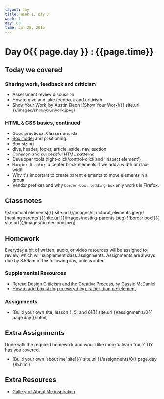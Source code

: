 ```yaml
---
layout: day
title: Week 1, Day 3
week: 1
day: 03
time: Jan 28, 2015
---
```


# Day 0{{ page.day }} : {{page.time}}


## Today we covered

### Sharing work, feedback and criticism
* Assessment review discussion
* How to give and take feedback and criticism
* Show Your Work, by Austin Kleon ![Show Your Work]({{ site.url }}/images/showyourwork.jpeg)

### HTML & CSS basics, continued
* Good practices: Classes and ids.
* [Box model](http://css-tricks.com/the-css-box-model/) and positioning.
* Box-sizing
* divs, header, footer, article, aside, nav, section
* Common and successful HTML patterns
* Developer tools (right-click/control-click and 'inspect element')
* `Margin: 0 auto;` to center block elements if we add a width or max-width
* Why it's important to create parent elements to move elements in a group
* Vendor prefixes and why `border-box: padding-box` only works in Firefox.


## Class notes
![structural elements]({{ site.url }}/images/structural_elements.jpeg)
![nesting parents]({{ site.url }}/images/nesting-parents.jpeg)
![border box]({{ site.url }}/images/border-box.jpeg)
<!-- * [Download DEMO FILE from lecture (available after lecture)]({{ site.url}}/lectures/day_01_practice.zip)
 -->


<!-- ### Computer Setup
* [Download iTerm](http://iterm2.com/)
* [Install Command Tile Tools (without xCode!: code-select —install)](http://osxdaily.com/2014/02/12/install-command-line-tools-mac-os-x/)
* [Install Oh My Zsh](https://github.com/robbyrussell/oh-my-zsh)
* [Install Homebrew](http://brew.sh/)
* [Generate SSH Keys in Github](https://help.github.com/articles/generating-ssh-keys/)
* [Install Sass](http://sass-lang.com/install)
* [Install Bourbon](http://bourbon.io/) -->

## Homework
Everyday a bit of written, audio, or video resources will be assigned to review, which will supplement class assignments. Assignments are always due by 8:59am of the following day, unless noted.

### Supplemental Resources
* Reread [Design Criticism and the Creative Process](http://alistapart.com/article/design-criticism-creative-process), by Cassie McDaniel
* [How to add box-sizing to everything, rather than per element](http://css-tricks.com/inheriting-box-sizing-probably-slightly-better-best-practice/)

### Assignments
* [Build your own site, lesson 4, 5, and 6]({{ site.url }}/assignments/0{{ page.day }}.html)

## Extra Assignments
Done with the required homework and would like more to learn from? TIY has you covered.

* [Build your own 'about me' site]({{ site.url }}/assignments/0{{ page.day }}b.html)

## Extra Resources
* [Gallery of About Me inspiration](http://patterntap.com/?terms=&sort_by=created&type=21756&style=All&platform=All)